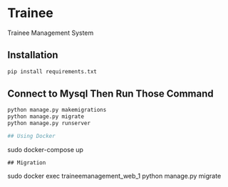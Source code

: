 # Trainee

Trainee Management System

## Installation

```bash
pip install requirements.txt
```

## Connect to Mysql Then Run Those Command

```python
python manage.py makemigrations
python manage.py migrate
python manage.py runserver

## Using Docker
```
sudo docker-compose up 
```
## Migration
```
sudo docker exec traineemanagement_web_1 python manage.py migrate 
```
